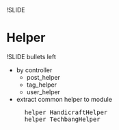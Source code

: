 !SLIDE

# Helper

!SLIDE bullets left

* by controller
  - post_helper
  - tag_helper
  - user_helper
* extract common helper to module

<div class="smaller">
  <pre class="sh_ruby">
     helper HandicraftHelper
     helper TechbangHelper
  </pre>
</div>


